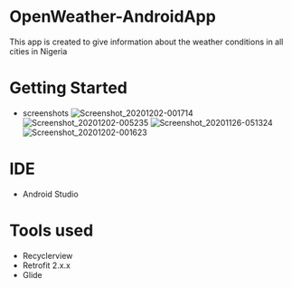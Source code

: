 # OpenWeather-AndroidApp
This app is created to give information about the weather conditions in all cities in Nigeria

# Getting Started 
- screenshots
![Screenshot_20201202-001714](https://user-images.githubusercontent.com/56475656/100844972-d2abde00-347c-11eb-9a92-42aa8e0b87f0.png) ![Screenshot_20201202-005235](https://user-images.githubusercontent.com/56475656/100844999-dc354600-347c-11eb-8c85-74814ebce7f5.png)
![Screenshot_20201126-051324](https://user-images.githubusercontent.com/56475656/100845020-e48d8100-347c-11eb-82a4-ad49490f33b1.png) ![Screenshot_20201202-001623](https://user-images.githubusercontent.com/56475656/100845051-ebb48f00-347c-11eb-9244-112be52d1345.png)

# IDE
- Android Studio

# Tools used
- Recyclerview 
- Retrofit 2.x.x
- Glide
